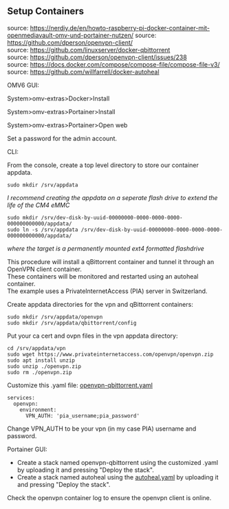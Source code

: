 ## Setup Containers

source: https://nerdiy.de/en/howto-raspberry-pi-docker-container-mit-openmediavault-omv-und-portainer-nutzen/
source: https://github.com/dperson/openvpn-client/  
source: https://github.com/linuxserver/docker-qbittorrent  
source: https://github.com/dperson/openvpn-client/issues/238  
source: https://docs.docker.com/compose/compose-file/compose-file-v3/  
source: https://github.com/willfarrell/docker-autoheal  

OMV6 GUI:

System>omv-extras>Docker>Install  

System>omv-extras>Portainer>Install

System>omv-extras>Portainer>Open web  

Set a password for the admin account.

CLI:

From the console, create a top level directory to store our container appdata.

```console
sudo mkdir /srv/appdata
```

_I recommend creating the appdata on a seperate flash drive to extend the life of the CM4 eMMC_

```console
sudo mkdir /srv/dev-disk-by-uuid-00000000-0000-0000-0000-000000000000/appdata/
sudo ln -s /srv/appdata /srv/dev-disk-by-uuid-00000000-0000-0000-0000-000000000000/appdata/
```

_where the target is a permanently mounted ext4 formatted flashdrive_

This procedure will install a qBittorrent container and tunnel it through an OpenVPN client container.  
These containers will be monitored and restarted using an autoheal container.  
The example uses a PrivateInternetAccess (PIA) server in Switzerland.  

Create appdata directories for the vpn and qBittorrent containers:
```console
sudo mkdir /srv/appdata/openvpn
sudo mkdir /srv/appdata/qbittorrent/config
```

Put your ca cert and ovpn files in the vpn appdata directory:
```console
cd /srv/appdata/vpn
sudo wget https://www.privateinternetaccess.com/openvpn/openvpn.zip
sudo apt install unzip
sudo unzip ./openvpn.zip
sudo rm ./openvpn.zip
```

Customize this .yaml file: [openvpn-qbittorrent.yaml](openvpn-qbittorrent.yaml)

```
services:
  openvpn:
    environment:
      VPN_AUTH: 'pia_username;pia_password'
```
Change VPN_AUTH to be your vpn (in my case PIA) username and password.  

Portainer GUI:

* Create a stack named openvpn-qbittorrent using the customized .yaml by uploading it and pressing "Deploy the stack".  
* Create a stack named autoheal using the [autoheal.yaml](autoheal.yaml) by uploading it and pressing "Deploy the stack".  

Check the openvpn container log to ensure the openvpn client is online.
